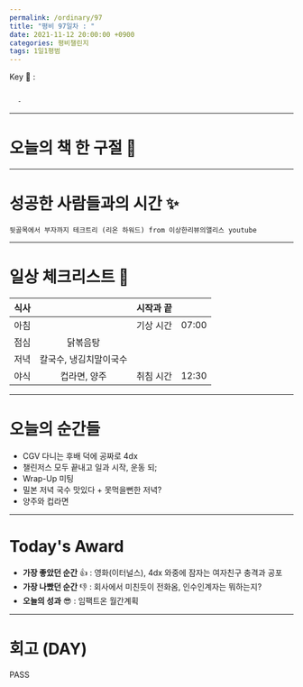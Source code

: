 ```yaml
---
permalink: /ordinary/97
title: "평비 97일차 : "
date: 2021-11-12 20:00:00 +0900
categories: 평비챌린지
tags: 1일1평범
---  
```

Key 🔑 :   
```

  - 
```

---
# 오늘의 책 한 구절 📕

---
# 성공한 사람들과의 시간 ✨
`뒷골목에서 부자까지 테크트리 (리온 하워드) from 이상한리뷰의앨리스 youtube`  

---
# 일상 체크리스트 📃

| 식사 |  | 시작과 끝 |  |
|:----:|:----:|:----:|:----:|
| 아침 |  | 기상 시간 | 07:00 |
| 점심 | 닭볶음탕 |  |  |
| 저녁 | 칼국수, 냉김치말이국수 |  |  |
| 야식 | 컵라면, 양주 | 취침 시간 | 12:30 |

---
# 오늘의 순간들  
- CGV 다니는 후배 덕에 공짜로 4dx
- 챌린저스 모두 끝내고 일과 시작, 운동 되;
- Wrap-Up 미팅
- 밀본 저녁 국수 맛있다 + 못먹을뻔한 저녁?
- 양주와 컵라면

---
# Today's Award
- **가장 좋았던 순간** 👍 : 영화(이터널스), 4dx 와중에 잠자는 여자친구 충격과 공포  
- **가장 나빴던 순간** 👎 : 회사에서 미친듯이 전화옴, 인수인계자는 뭐하는지?  
- **오늘의 성과** 😎 : 임팩트온 월간계획  

---
# 회고 (DAY)
PASS